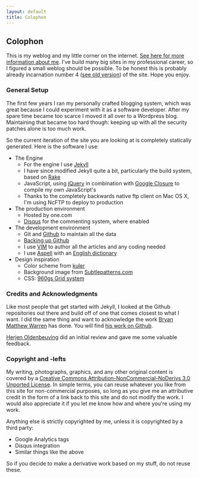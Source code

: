 ```yaml
---
layout: default
title: Colophon
---
```


Colophon
--------
This is my weblog and my little corner on the internet. [See here for more
information about me]({{site.baseurl}}/about.html). I've build many big sites
in my professional career, so I figured a small weblog should be possible. To
be honest this is probably already incarnation number 4 ([see old
version]({{site.baseurl}}/perma/2006/03/05/welcome-to-v3-blog/index.html)) of
the site. Hope you enjoy.

### General Setup
The first few years I ran my personally crafted blogging system, which was
great because I could experiment with it as a software developer. After my
spare time became too scarce I moved it all over to a Wordpress blog.
Maintaining that became too hard though: keeping up with all the security
patches alone is too much work.

So the current iteration of the site you are looking at is completely
statically generated. Here is the software I use:

* The Engine
    * For the engine I use [Jekyll](https://github.com/mojombo/jekyll) 
    * I have since modified Jekyll quite a bit, particularly the build system, based on [Rake](http://martinfowler.com/articles/rake.html)
    * JavaScript, using [jQuery](http://jquery.com/) in combination with [Google Closure](http://code.google.com/closure/) to compile my own JavaScript's
    * Thanks to the completely backwards native ftp client on Mac OS X, I'm using
      NcFTP to deploy to production
* The production environment
    * Hosted by one.com
    * [Disqus](http://disqus.com/) for the commenting system, where enabled
* The development environment
    * Git and [Github](https://github.com/ojilles/jilles.net/) to maintain all the data
    * [Backing up Github](http://paltman.com/2008/11/02/backup-script-for-github/)
    * I use [VIM](http://www.vim.org) to author all the articles and any coding needed
    * I use [Aspell]() with an [English dictionary](ftp://ftp.gnu.org/gnu/aspell/dict/en/)
* Design inspiration
    * Color scheme from [kuler](http://kuler.adobe.com/#themeID/1344020)
    * Background image from [Subtlepatterns.com](http://subtlepatterns.com/)
    * CSS: [960gs Grid system](http://960.gs/)

### Credits and Acknowledgments
Like most people that get started with Jekyll, I looked at the Github
repositories out there and build off of one that comes closest to what I 
want. I did the same thing and want to acknowledge the work [Bryan Matthew
Warren](http://coffeecomrade.com/) has done. You will find 
[his work on Github](https://github.com/haircut/coffeecomrade.com).

[Herjen Oldenbeuving](http://www.herjen.nl) did an initial review and gave me
some valuable feedback.

### Copyright and -lefts
My writing, photographs, graphics, and any other original content is covered by
a [Creative Commons Attribution-NonCommercial-NoDerivs 3.0 Unported License](http://creativecommons.org/licenses/by-nc-nd/3.0/).
In simple terms, you can reuse whatever you like from this site for
non-commercial purposes, so long as you give me an attributive credit in the
form of a link back to this site and do not modify the work. I would also
appreciate it if you let me know how and where you're using my work.

Anything else is strictly copyrighted by me, unless it is copyrighted by a
third party:

* Google Analytics tags
* Disqus integration
* Similar things like the above

So if you decide to make a derivative work based on my stuff, do not reuse
these.
